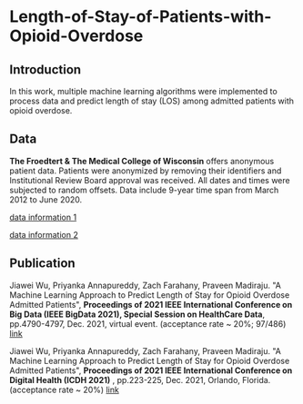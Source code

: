 # Length-of-Stay-of-Patients-with-Opioid-Overdose

## Introduction
In this work, multiple machine learning algorithms were implemented to process data and predict length of stay (LOS) among admitted patients with opioid overdose.

## Data

**The Froedtert & The Medical College of Wisconsin** offers anonymous patient data. Patients were anonymized by removing their identifiers and Institutional Review Board approval was received. All dates and times were subjected to random offsets. Data include 9-year time span from March 2012 to June 2020.

[data information 1](https://ctsi.mcw.edu/ctri/resources/bmi-links/)

[data information 2](https://ctsi.mcw.edu/images/sites/37/CTSI-Honest-Broker-Data-Dictionary.pdf)

## Publication
Jiawei Wu, Priyanka Annapureddy, Zach Farahany, Praveen Madiraju. "A Machine Learning Approach to Predict Length of Stay for Opioid Overdose Admitted Patients", **Proceedings of 2021 IEEE International Conference on Big Data (IEEE BigData 2021), Special Session on HealthCare Data**, pp.4790-4797, Dec. 2021, virtual event. (acceptance rate ~ 20%; 97/486) [link](https://ieeexplore.ieee.org/document/9671933)

Jiawei Wu, Priyanka Annapureddy, Zach Farahany, Praveen Madiraju. "A Machine Learning Approach to Predict Length of Stay for Opioid Overdose Admitted Patients", **Proceedings of 2021 IEEE International Conference on Digital Health (ICDH 2021)** , pp.223-225, Dec. 2021, Orlando, Florida. (acceptance rate ~ 20%) [link](https://www.computer.org/csdl/proceedings-article/icdh/2021/168500a223/1ymJfICxwTm)

